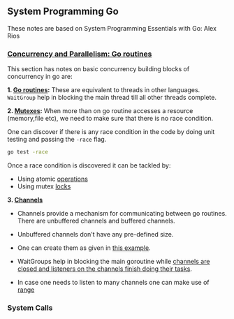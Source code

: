 ## System Programming Go

These notes are based on System Programming Essentials with Go: Alex Rios

### [Concurrency and Parallelism: Go routines](./go_routines/)

This section has notes on basic concurrency building blocks of concurrency in go are:

**1. [Go routines](./go_routines/intro/):** These are equivalent to threads in other languages. `WaitGroup` help in blocking the main thread till all other threads complete.

**2. [Mutexes](./go_routines/mutexes/):** When more than on go routine accesses a resource (memory,file etc), we need to make sure that there is no race condition. 

One can discover if there is any race condition in the code by doing unit testing and passing the `-race` flag.

```bash
go test -race
```

Once a race condition is discovered it can be tackled by:
- Using atomic [operations](./go_routines/mutexes/atomic.go)
- Using mutex [locks](./go_routines/mutexes/mutex_lock.go)


**3. [Channels](./go_routines/channels/)**

- Channels provide a mechanism for communicating between go routines. There are unbuffered channels and buffered channels. 

- Unbuffered channels don't have any pre-defined size.

- One can create them as given in [this example](./go_routines/channels/unbuffered.go).

- WaitGroups help in blocking the main goroutine while [channels are closed and listeners on the channels finish doing their tasks](./go_routines/channels/unbuffered_waitgroup.go).

- In case one needs to listen to many channels one can make use of [range](./go_routines/channels/unbuffered_range.go)

### System Calls